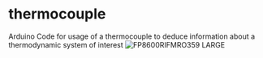 # thermocouple
Arduino Code for usage of a thermocouple to deduce information about a thermodynamic system of interest
![FP8600RIFMRO359 LARGE](https://user-images.githubusercontent.com/33642354/125118803-0ef38c80-e0a5-11eb-934a-524dfcafe5d2.jpg)
